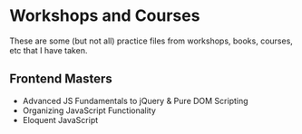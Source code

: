 # Workshops and Courses

These are some (but not all) practice files from workshops, books, courses, etc that I have taken.

## Frontend Masters

* Advanced JS Fundamentals to jQuery & Pure DOM Scripting
* Organizing JavaScript Functionality
* Eloquent JavaScript